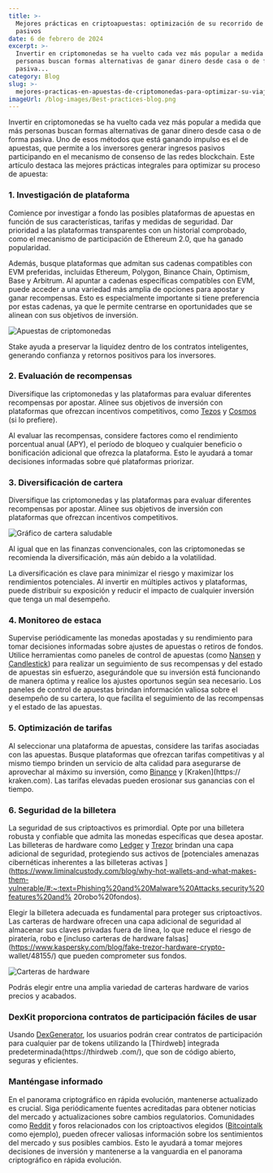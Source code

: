 ```yaml
---
title: >-
  Mejores prácticas en criptoapuestas: optimización de su recorrido de ingresos
  pasivos
date: 6 de febrero de 2024
excerpt: >-
  Invertir en criptomonedas se ha vuelto cada vez más popular a medida que más
  personas buscan formas alternativas de ganar dinero desde casa o de forma
  pasiva...
category: Blog
slug: >-
  mejores-practicas-en-apuestas-de-criptomonedas-para-optimizar-su-viaje-de-ingresos-pasivos
imageUrl: /blog-images/Best-practices-blog.png
---
```

Invertir en criptomonedas se ha vuelto cada vez más popular a medida que más personas buscan formas alternativas de ganar dinero desde casa o de forma pasiva. Uno de esos métodos que está ganando impulso es el de apuestas, que permite a los inversores generar ingresos pasivos participando en el mecanismo de consenso de las redes blockchain. Este artículo destaca las mejores prácticas integrales para optimizar su proceso de apuesta:

### 1\. Investigación de plataforma

Comience por investigar a fondo las posibles plataformas de apuestas en función de sus características, tarifas y medidas de seguridad. Dar prioridad a las plataformas transparentes con un historial comprobado, como el mecanismo de participación de Ethereum 2.0, que ha ganado popularidad.

Además, busque plataformas que admitan sus cadenas compatibles con EVM preferidas, incluidas Ethereum, Polygon, Binance Chain, Optimism, Base y Arbitrum. Al apuntar a cadenas específicas compatibles con EVM, puede acceder a una variedad más amplia de opciones para apostar y ganar recompensas. Esto es especialmente importante si tiene preferencia por estas cadenas, ya que le permite centrarse en oportunidades que se alinean con sus objetivos de inversión.

![Apuestas de criptomonedas](/blog-images/bb2ade65-0056-4fbf-98dc-ca8e4c71e2cb.jpg)

Stake ayuda a preservar la liquidez dentro de los contratos inteligentes, generando confianza y retornos positivos para los inversores.

### 2\. Evaluación de recompensas

Diversifique las criptomonedas y las plataformas para evaluar diferentes recompensas por apostar. Alinee sus objetivos de inversión con plataformas que ofrezcan incentivos competitivos, como [Tezos](https://tezos.com/) y [Cosmos](https://cosmos.network/) (si lo prefiere).

Al evaluar las recompensas, considere factores como el rendimiento porcentual anual (APY), el período de bloqueo y cualquier beneficio o bonificación adicional que ofrezca la plataforma. Esto le ayudará a tomar decisiones informadas sobre qué plataformas priorizar.

### 3\. Diversificación de cartera

Diversifique las criptomonedas y las plataformas para evaluar diferentes recompensas por apostar. Alinee sus objetivos de inversión con plataformas que ofrezcan incentivos competitivos.

![Gráfico de cartera saludable](/blog-images/portfolio-investment.png)

Al igual que en las finanzas convencionales, con las criptomonedas se recomienda la diversificación, más aún debido a la volatilidad.

La diversificación es clave para minimizar el riesgo y maximizar los rendimientos potenciales. Al invertir en múltiples activos y plataformas, puede distribuir su exposición y reducir el impacto de cualquier inversión que tenga un mal desempeño.

### 4\. Monitoreo de estaca

Supervise periódicamente las monedas apostadas y su rendimiento para tomar decisiones informadas sobre ajustes de apuestas o retiros de fondos. Utilice herramientas como paneles de control de apuestas (como [Nansen](https://app.nansen.ai/) y [Candlestick](https://www.candlestick.io/)) para realizar un seguimiento de sus recompensas y del estado de apuestas sin esfuerzo, asegurándole que su inversión está funcionando de manera óptima y realice los ajustes oportunos según sea necesario. Los paneles de control de apuestas brindan información valiosa sobre el desempeño de su cartera, lo que facilita el seguimiento de las recompensas y el estado de las apuestas.

### 5\. Optimización de tarifas

Al seleccionar una plataforma de apuestas, considere las tarifas asociadas con las apuestas. Busque plataformas que ofrezcan tarifas competitivas y al mismo tiempo brinden un servicio de alta calidad para asegurarse de aprovechar al máximo su inversión, como [Binance](https://binance.com) y [Kraken](https:// kraken.com). Las tarifas elevadas pueden erosionar sus ganancias con el tiempo.

### 6\. Seguridad de la billetera

La seguridad de sus criptoactivos es primordial. Opte por una billetera robusta y confiable que admita las monedas específicas que desea apostar. Las billeteras de hardware como [Ledger](https://www.ledger.com/) y [Trezor](https://trezor.io) brindan una capa adicional de seguridad, protegiendo sus activos de [potenciales amenazas cibernéticas inherentes a las billeteras activas ](https://www.liminalcustody.com/blog/why-hot-wallets-and-what-makes-them-vulnerable/#:~:text=Phishing%20and%20Malware%20Attacks,security%20features%20and% 20robo%20fondos).

Elegir la billetera adecuada es fundamental para proteger sus criptoactivos. Las carteras de hardware ofrecen una capa adicional de seguridad al almacenar sus claves privadas fuera de línea, lo que reduce el riesgo de piratería, robo e [incluso carteras de hardware falsas](https://www.kaspersky.com/blog/fake-trezor-hardware-crypto- wallet/48155/) que pueden comprometer sus fondos.

![Carteras de hardware](/blog-images/crypto-wallets.png)

Podrás elegir entre una amplia variedad de carteras hardware de varios precios y acabados.

### DexKit proporciona contratos de participación fáciles de usar

Usando [DexGenerator](https://dexappbuilder.dexkit.com/forms/contracts/create), los usuarios podrán crear contratos de participación para cualquier par de tokens utilizando la [Thirdweb] integrada predeterminada(https://thirdweb .com/), que son de código abierto, seguras y eficientes.

### Manténgase informado

En el panorama criptográfico en rápida evolución, mantenerse actualizado es crucial. Siga periódicamente fuentes acreditadas para obtener noticias del mercado y actualizaciones sobre cambios regulatorios. Comunidades como [Reddit](https://www.reddit.com/r/cybersecurity/) y foros relacionados con los criptoactivos elegidos ([Bitcointalk](http://bitcointalk.org/) como ejemplo), pueden ofrecer valiosas información sobre los sentimientos del mercado y sus posibles cambios. Esto le ayudará a tomar mejores decisiones de inversión y mantenerse a la vanguardia en el panorama criptográfico en rápida evolución.
